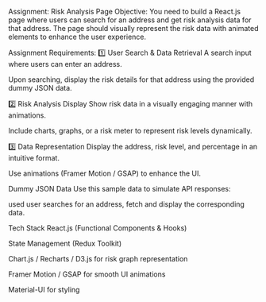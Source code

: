 Assignment: Risk Analysis Page
Objective:
You need to build a React.js page where users can search for an address and get risk analysis data for that address. The page should visually represent the risk data with animated elements to enhance the user experience.


Assignment Requirements:
1️⃣ User Search & Data Retrieval
A search input where users can enter an address.

Upon searching, display the risk details for that address using the provided dummy JSON data.

2️⃣ Risk Analysis Display
Show risk data in a visually engaging manner with animations.

Include charts, graphs, or a risk meter to represent risk levels dynamically.

3️⃣ Data Representation
Display the address, risk level, and percentage in an intuitive format.

Use animations (Framer Motion / GSAP) to enhance the UI.



Dummy JSON Data
Use this sample data to simulate API responses:

used user searches for an address, fetch and display the corresponding data.



Tech Stack
React.js (Functional Components & Hooks)

State Management (Redux Toolkit)

Chart.js / Recharts / D3.js for risk graph representation

Framer Motion / GSAP for smooth UI animations

Material-UI for styling


